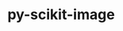 ---
title: "py-scikit-image"
layout: cache
categories: [package, develop]
meta: {"versions": ["0.24.0"], "compilers": ["gcc@=11.1.0", "gcc@=11.4.0", "gcc@=9.4.0", "oneapi@=2024.2.0"], "oss": ["ubuntu20.04", "ubuntu22.04"], "platforms": ["linux"], "targets": ["neoverse_v1", "neoverse_v2", "ppc64le", "x86_64_v3"], "stacks": ["data-vis-sdk", "e4s", "e4s-neoverse-v2", "e4s-neoverse_v1", "e4s-oneapi", "e4s-power", "root"], "num_specs": 84, "num_specs_by_stack": {"root": 84, "e4s-power": 3, "data-vis-sdk": 3, "e4s-neoverse_v1": 3, "e4s-neoverse-v2": 3, "e4s": 3, "e4s-oneapi": 3}}
spec_details: [{"hash": "5bzrkmzgy6n4sibqha4mx2mgq45lush6", "compiler": "gcc@=9.4.0", "versions": ["0.24.0"], "os": "ubuntu20.04", "platform": "linux", "target": "ppc64le", "variants": ["build_system=python_pip"], "stacks": ["root"], "size": "-", "tarball": "https://binaries.spack.io/develop/build_cache/linux-ubuntu20.04-ppc64le/gcc-9.4.0/py-scikit-image-0.24.0/linux-ubuntu20.04-ppc64le-gcc-9.4.0-py-scikit-image-0.24.0-5bzrkmzgy6n4sibqha4mx2mgq45lush6.spack"}, {"hash": "nwzht7mnoagqjfob2fmma2tvo33m4ams", "compiler": "gcc@=9.4.0", "versions": ["0.24.0"], "os": "ubuntu20.04", "platform": "linux", "target": "ppc64le", "variants": ["build_system=python_pip"], "stacks": ["root"], "size": "-", "tarball": "https://binaries.spack.io/develop/build_cache/linux-ubuntu20.04-ppc64le/gcc-9.4.0/py-scikit-image-0.24.0/linux-ubuntu20.04-ppc64le-gcc-9.4.0-py-scikit-image-0.24.0-nwzht7mnoagqjfob2fmma2tvo33m4ams.spack"}, {"hash": "g4a7jsjt7nxp64fcehtnfdmvf3m7t4vb", "compiler": "gcc@=9.4.0", "versions": ["0.24.0"], "os": "ubuntu20.04", "platform": "linux", "target": "ppc64le", "variants": ["build_system=python_pip"], "stacks": ["root"], "size": "-", "tarball": "https://binaries.spack.io/develop/build_cache/linux-ubuntu20.04-ppc64le/gcc-9.4.0/py-scikit-image-0.24.0/linux-ubuntu20.04-ppc64le-gcc-9.4.0-py-scikit-image-0.24.0-g4a7jsjt7nxp64fcehtnfdmvf3m7t4vb.spack"}, {"hash": "ssgzfw45stcvcpgmdyed4eqspdwhcsic", "compiler": "gcc@=9.4.0", "versions": ["0.24.0"], "os": "ubuntu20.04", "platform": "linux", "target": "ppc64le", "variants": ["build_system=python_pip"], "stacks": ["root", "e4s-power"], "size": "-", "tarball": "https://binaries.spack.io/develop/build_cache/linux-ubuntu20.04-ppc64le/gcc-9.4.0/py-scikit-image-0.24.0/linux-ubuntu20.04-ppc64le-gcc-9.4.0-py-scikit-image-0.24.0-ssgzfw45stcvcpgmdyed4eqspdwhcsic.spack"}, {"hash": "tkxcnqbq4i2kv726gysngl56iqqoximf", "compiler": "gcc@=9.4.0", "versions": ["0.24.0"], "os": "ubuntu20.04", "platform": "linux", "target": "ppc64le", "variants": ["build_system=python_pip"], "stacks": ["root"], "size": "-", "tarball": "https://binaries.spack.io/develop/build_cache/linux-ubuntu20.04-ppc64le/gcc-9.4.0/py-scikit-image-0.24.0/linux-ubuntu20.04-ppc64le-gcc-9.4.0-py-scikit-image-0.24.0-tkxcnqbq4i2kv726gysngl56iqqoximf.spack"}, {"hash": "h4jb62ahnzhy3ahamheyj7ezycz7faut", "compiler": "gcc@=9.4.0", "versions": ["0.24.0"], "os": "ubuntu20.04", "platform": "linux", "target": "ppc64le", "variants": ["build_system=python_pip"], "stacks": ["root"], "size": "-", "tarball": "https://binaries.spack.io/develop/build_cache/linux-ubuntu20.04-ppc64le/gcc-9.4.0/py-scikit-image-0.24.0/linux-ubuntu20.04-ppc64le-gcc-9.4.0-py-scikit-image-0.24.0-h4jb62ahnzhy3ahamheyj7ezycz7faut.spack"}, {"hash": "q3uplenxsmkubjcyty7mqlyx6h2s6imp", "compiler": "gcc@=9.4.0", "versions": ["0.24.0"], "os": "ubuntu20.04", "platform": "linux", "target": "ppc64le", "variants": ["build_system=python_pip"], "stacks": ["root", "e4s-power"], "size": "-", "tarball": "https://binaries.spack.io/develop/build_cache/linux-ubuntu20.04-ppc64le/gcc-9.4.0/py-scikit-image-0.24.0/linux-ubuntu20.04-ppc64le-gcc-9.4.0-py-scikit-image-0.24.0-q3uplenxsmkubjcyty7mqlyx6h2s6imp.spack"}, {"hash": "ja6ykfgci2e4lyovhevptnnqqqrxllbg", "compiler": "gcc@=9.4.0", "versions": ["0.24.0"], "os": "ubuntu20.04", "platform": "linux", "target": "ppc64le", "variants": ["build_system=python_pip"], "stacks": ["root"], "size": "-", "tarball": "https://binaries.spack.io/develop/build_cache/linux-ubuntu20.04-ppc64le/gcc-9.4.0/py-scikit-image-0.24.0/linux-ubuntu20.04-ppc64le-gcc-9.4.0-py-scikit-image-0.24.0-ja6ykfgci2e4lyovhevptnnqqqrxllbg.spack"}, {"hash": "sazryex6vyjalz6c4ze7k2ylemwfuhqd", "compiler": "gcc@=9.4.0", "versions": ["0.24.0"], "os": "ubuntu20.04", "platform": "linux", "target": "ppc64le", "variants": ["build_system=python_pip"], "stacks": ["root"], "size": "-", "tarball": "https://binaries.spack.io/develop/build_cache/linux-ubuntu20.04-ppc64le/gcc-9.4.0/py-scikit-image-0.24.0/linux-ubuntu20.04-ppc64le-gcc-9.4.0-py-scikit-image-0.24.0-sazryex6vyjalz6c4ze7k2ylemwfuhqd.spack"}, {"hash": "ew6wkpohoandtgenmprbvfval6h73h2q", "compiler": "gcc@=9.4.0", "versions": ["0.24.0"], "os": "ubuntu20.04", "platform": "linux", "target": "ppc64le", "variants": ["build_system=python_pip"], "stacks": ["root"], "size": "-", "tarball": "https://binaries.spack.io/develop/build_cache/linux-ubuntu20.04-ppc64le/gcc-9.4.0/py-scikit-image-0.24.0/linux-ubuntu20.04-ppc64le-gcc-9.4.0-py-scikit-image-0.24.0-ew6wkpohoandtgenmprbvfval6h73h2q.spack"}, {"hash": "panncskfqw7apm4oiejmipls5slmx2fh", "compiler": "gcc@=9.4.0", "versions": ["0.24.0"], "os": "ubuntu20.04", "platform": "linux", "target": "ppc64le", "variants": ["build_system=python_pip"], "stacks": ["root"], "size": "-", "tarball": "https://binaries.spack.io/develop/build_cache/linux-ubuntu20.04-ppc64le/gcc-9.4.0/py-scikit-image-0.24.0/linux-ubuntu20.04-ppc64le-gcc-9.4.0-py-scikit-image-0.24.0-panncskfqw7apm4oiejmipls5slmx2fh.spack"}, {"hash": "w5vdvgb2ewrf3yopx7rfcvdhwtcxdxna", "compiler": "gcc@=9.4.0", "versions": ["0.24.0"], "os": "ubuntu20.04", "platform": "linux", "target": "ppc64le", "variants": ["build_system=python_pip"], "stacks": ["root"], "size": "-", "tarball": "https://binaries.spack.io/develop/build_cache/linux-ubuntu20.04-ppc64le/gcc-9.4.0/py-scikit-image-0.24.0/linux-ubuntu20.04-ppc64le-gcc-9.4.0-py-scikit-image-0.24.0-w5vdvgb2ewrf3yopx7rfcvdhwtcxdxna.spack"}, {"hash": "mvzb7gdwes2qxek6lrjmsfkx7cq6rknu", "compiler": "gcc@=9.4.0", "versions": ["0.24.0"], "os": "ubuntu20.04", "platform": "linux", "target": "ppc64le", "variants": ["build_system=python_pip"], "stacks": ["root"], "size": "-", "tarball": "https://binaries.spack.io/develop/build_cache/linux-ubuntu20.04-ppc64le/gcc-9.4.0/py-scikit-image-0.24.0/linux-ubuntu20.04-ppc64le-gcc-9.4.0-py-scikit-image-0.24.0-mvzb7gdwes2qxek6lrjmsfkx7cq6rknu.spack"}, {"hash": "sef4wof3xe6b7tb6rqsdclarc4fgijm2", "compiler": "gcc@=9.4.0", "versions": ["0.24.0"], "os": "ubuntu20.04", "platform": "linux", "target": "ppc64le", "variants": ["build_system=python_pip"], "stacks": ["root", "e4s-power"], "size": "-", "tarball": "https://binaries.spack.io/develop/build_cache/linux-ubuntu20.04-ppc64le/gcc-9.4.0/py-scikit-image-0.24.0/linux-ubuntu20.04-ppc64le-gcc-9.4.0-py-scikit-image-0.24.0-sef4wof3xe6b7tb6rqsdclarc4fgijm2.spack"}, {"hash": "gaaz7xj5mxaqwwexr5joywpcdyramlxa", "compiler": "gcc@=11.1.0", "versions": ["0.24.0"], "os": "ubuntu20.04", "platform": "linux", "target": "x86_64_v3", "variants": ["build_system=python_pip"], "stacks": ["root", "data-vis-sdk"], "size": "-", "tarball": "https://binaries.spack.io/develop/build_cache/linux-ubuntu20.04-x86_64_v3/gcc-11.1.0/py-scikit-image-0.24.0/linux-ubuntu20.04-x86_64_v3-gcc-11.1.0-py-scikit-image-0.24.0-gaaz7xj5mxaqwwexr5joywpcdyramlxa.spack"}, {"hash": "acyvsdwmr63f2ljppu4kxjkar6d4kdyr", "compiler": "gcc@=11.1.0", "versions": ["0.24.0"], "os": "ubuntu20.04", "platform": "linux", "target": "x86_64_v3", "variants": ["build_system=python_pip"], "stacks": ["root"], "size": "-", "tarball": "https://binaries.spack.io/develop/build_cache/linux-ubuntu20.04-x86_64_v3/gcc-11.1.0/py-scikit-image-0.24.0/linux-ubuntu20.04-x86_64_v3-gcc-11.1.0-py-scikit-image-0.24.0-acyvsdwmr63f2ljppu4kxjkar6d4kdyr.spack"}, {"hash": "a7gy5fmczdf53ap6uilfmppx3ckopx4x", "compiler": "gcc@=11.1.0", "versions": ["0.24.0"], "os": "ubuntu20.04", "platform": "linux", "target": "x86_64_v3", "variants": ["build_system=python_pip"], "stacks": ["root", "data-vis-sdk"], "size": "-", "tarball": "https://binaries.spack.io/develop/build_cache/linux-ubuntu20.04-x86_64_v3/gcc-11.1.0/py-scikit-image-0.24.0/linux-ubuntu20.04-x86_64_v3-gcc-11.1.0-py-scikit-image-0.24.0-a7gy5fmczdf53ap6uilfmppx3ckopx4x.spack"}, {"hash": "6mhyx24gdnosqibgjvj5ezouvpurmryh", "compiler": "gcc@=11.1.0", "versions": ["0.24.0"], "os": "ubuntu20.04", "platform": "linux", "target": "x86_64_v3", "variants": ["build_system=python_pip"], "stacks": ["root"], "size": "-", "tarball": "https://binaries.spack.io/develop/build_cache/linux-ubuntu20.04-x86_64_v3/gcc-11.1.0/py-scikit-image-0.24.0/linux-ubuntu20.04-x86_64_v3-gcc-11.1.0-py-scikit-image-0.24.0-6mhyx24gdnosqibgjvj5ezouvpurmryh.spack"}, {"hash": "fdvdze3m7kz5h65432iijyp5xoitcqrl", "compiler": "gcc@=11.1.0", "versions": ["0.24.0"], "os": "ubuntu20.04", "platform": "linux", "target": "x86_64_v3", "variants": ["build_system=python_pip"], "stacks": ["root"], "size": "-", "tarball": "https://binaries.spack.io/develop/build_cache/linux-ubuntu20.04-x86_64_v3/gcc-11.1.0/py-scikit-image-0.24.0/linux-ubuntu20.04-x86_64_v3-gcc-11.1.0-py-scikit-image-0.24.0-fdvdze3m7kz5h65432iijyp5xoitcqrl.spack"}, {"hash": "7otsil3exktkyzszh2vzgesgfw5hac7y", "compiler": "gcc@=11.1.0", "versions": ["0.24.0"], "os": "ubuntu20.04", "platform": "linux", "target": "x86_64_v3", "variants": ["build_system=python_pip"], "stacks": ["root"], "size": "-", "tarball": "https://binaries.spack.io/develop/build_cache/linux-ubuntu20.04-x86_64_v3/gcc-11.1.0/py-scikit-image-0.24.0/linux-ubuntu20.04-x86_64_v3-gcc-11.1.0-py-scikit-image-0.24.0-7otsil3exktkyzszh2vzgesgfw5hac7y.spack"}, {"hash": "2xwfsygr6o7vgeqbfbamah7oqnqduvxn", "compiler": "gcc@=11.1.0", "versions": ["0.24.0"], "os": "ubuntu20.04", "platform": "linux", "target": "x86_64_v3", "variants": ["build_system=python_pip"], "stacks": ["root"], "size": "-", "tarball": "https://binaries.spack.io/develop/build_cache/linux-ubuntu20.04-x86_64_v3/gcc-11.1.0/py-scikit-image-0.24.0/linux-ubuntu20.04-x86_64_v3-gcc-11.1.0-py-scikit-image-0.24.0-2xwfsygr6o7vgeqbfbamah7oqnqduvxn.spack"}, {"hash": "lkkebtq4kpmhdwcv55wa54ksem6bvtgo", "compiler": "gcc@=11.1.0", "versions": ["0.24.0"], "os": "ubuntu20.04", "platform": "linux", "target": "x86_64_v3", "variants": ["build_system=python_pip"], "stacks": ["root"], "size": "-", "tarball": "https://binaries.spack.io/develop/build_cache/linux-ubuntu20.04-x86_64_v3/gcc-11.1.0/py-scikit-image-0.24.0/linux-ubuntu20.04-x86_64_v3-gcc-11.1.0-py-scikit-image-0.24.0-lkkebtq4kpmhdwcv55wa54ksem6bvtgo.spack"}, {"hash": "26qrjnzagu5didimlym7h6kcpmsdrmwm", "compiler": "gcc@=11.1.0", "versions": ["0.24.0"], "os": "ubuntu20.04", "platform": "linux", "target": "x86_64_v3", "variants": ["build_system=python_pip"], "stacks": ["root"], "size": "-", "tarball": "https://binaries.spack.io/develop/build_cache/linux-ubuntu20.04-x86_64_v3/gcc-11.1.0/py-scikit-image-0.24.0/linux-ubuntu20.04-x86_64_v3-gcc-11.1.0-py-scikit-image-0.24.0-26qrjnzagu5didimlym7h6kcpmsdrmwm.spack"}, {"hash": "26znebjb7o7fm2yne323rikcizhjxzje", "compiler": "gcc@=11.1.0", "versions": ["0.24.0"], "os": "ubuntu20.04", "platform": "linux", "target": "x86_64_v3", "variants": ["build_system=python_pip"], "stacks": ["root"], "size": "-", "tarball": "https://binaries.spack.io/develop/build_cache/linux-ubuntu20.04-x86_64_v3/gcc-11.1.0/py-scikit-image-0.24.0/linux-ubuntu20.04-x86_64_v3-gcc-11.1.0-py-scikit-image-0.24.0-26znebjb7o7fm2yne323rikcizhjxzje.spack"}, {"hash": "yvlrngbnikvk5feryfnmty6lbk26spso", "compiler": "gcc@=11.1.0", "versions": ["0.24.0"], "os": "ubuntu20.04", "platform": "linux", "target": "x86_64_v3", "variants": ["build_system=python_pip"], "stacks": ["root", "data-vis-sdk"], "size": "-", "tarball": "https://binaries.spack.io/develop/build_cache/linux-ubuntu20.04-x86_64_v3/gcc-11.1.0/py-scikit-image-0.24.0/linux-ubuntu20.04-x86_64_v3-gcc-11.1.0-py-scikit-image-0.24.0-yvlrngbnikvk5feryfnmty6lbk26spso.spack"}, {"hash": "ydmltuk62hfwh4zufoe2xkduzd4tw5t7", "compiler": "gcc@=11.1.0", "versions": ["0.24.0"], "os": "ubuntu20.04", "platform": "linux", "target": "x86_64_v3", "variants": ["build_system=python_pip"], "stacks": ["root"], "size": "-", "tarball": "https://binaries.spack.io/develop/build_cache/linux-ubuntu20.04-x86_64_v3/gcc-11.1.0/py-scikit-image-0.24.0/linux-ubuntu20.04-x86_64_v3-gcc-11.1.0-py-scikit-image-0.24.0-ydmltuk62hfwh4zufoe2xkduzd4tw5t7.spack"}, {"hash": "3csqx6y4rxk6sww6h72evmnt3ktgz4v6", "compiler": "gcc@=11.1.0", "versions": ["0.24.0"], "os": "ubuntu20.04", "platform": "linux", "target": "x86_64_v3", "variants": ["build_system=python_pip"], "stacks": ["root"], "size": "-", "tarball": "https://binaries.spack.io/develop/build_cache/linux-ubuntu20.04-x86_64_v3/gcc-11.1.0/py-scikit-image-0.24.0/linux-ubuntu20.04-x86_64_v3-gcc-11.1.0-py-scikit-image-0.24.0-3csqx6y4rxk6sww6h72evmnt3ktgz4v6.spack"}, {"hash": "ce2xvccjepwyxlhdogt2evak666gx2ph", "compiler": "gcc@=11.1.0", "versions": ["0.24.0"], "os": "ubuntu20.04", "platform": "linux", "target": "x86_64_v3", "variants": ["build_system=python_pip"], "stacks": ["root"], "size": "-", "tarball": "https://binaries.spack.io/develop/build_cache/linux-ubuntu20.04-x86_64_v3/gcc-11.1.0/py-scikit-image-0.24.0/linux-ubuntu20.04-x86_64_v3-gcc-11.1.0-py-scikit-image-0.24.0-ce2xvccjepwyxlhdogt2evak666gx2ph.spack"}, {"hash": "7s3oqzz3zxxbiw4eyodlb7tqiye5rpyr", "compiler": "gcc@=11.4.0", "versions": ["0.24.0"], "os": "ubuntu22.04", "platform": "linux", "target": "neoverse_v1", "variants": ["build_system=python_pip"], "stacks": ["root"], "size": "-", "tarball": "https://binaries.spack.io/develop/build_cache/linux-ubuntu22.04-neoverse_v1/gcc-11.4.0/py-scikit-image-0.24.0/linux-ubuntu22.04-neoverse_v1-gcc-11.4.0-py-scikit-image-0.24.0-7s3oqzz3zxxbiw4eyodlb7tqiye5rpyr.spack"}, {"hash": "44x347vqriyeeylqp4kxtbeawmfortkg", "compiler": "gcc@=11.4.0", "versions": ["0.24.0"], "os": "ubuntu22.04", "platform": "linux", "target": "neoverse_v1", "variants": ["build_system=python_pip"], "stacks": ["root"], "size": "-", "tarball": "https://binaries.spack.io/develop/build_cache/linux-ubuntu22.04-neoverse_v1/gcc-11.4.0/py-scikit-image-0.24.0/linux-ubuntu22.04-neoverse_v1-gcc-11.4.0-py-scikit-image-0.24.0-44x347vqriyeeylqp4kxtbeawmfortkg.spack"}, {"hash": "f7fojzfacrfclp223fn2tja3bodleqqa", "compiler": "gcc@=11.4.0", "versions": ["0.24.0"], "os": "ubuntu22.04", "platform": "linux", "target": "neoverse_v1", "variants": ["build_system=python_pip"], "stacks": ["root"], "size": "-", "tarball": "https://binaries.spack.io/develop/build_cache/linux-ubuntu22.04-neoverse_v1/gcc-11.4.0/py-scikit-image-0.24.0/linux-ubuntu22.04-neoverse_v1-gcc-11.4.0-py-scikit-image-0.24.0-f7fojzfacrfclp223fn2tja3bodleqqa.spack"}, {"hash": "gz3s7mjqtcpeuoziyn7q3xeexrwenouj", "compiler": "gcc@=11.4.0", "versions": ["0.24.0"], "os": "ubuntu22.04", "platform": "linux", "target": "neoverse_v1", "variants": ["build_system=python_pip"], "stacks": ["root"], "size": "-", "tarball": "https://binaries.spack.io/develop/build_cache/linux-ubuntu22.04-neoverse_v1/gcc-11.4.0/py-scikit-image-0.24.0/linux-ubuntu22.04-neoverse_v1-gcc-11.4.0-py-scikit-image-0.24.0-gz3s7mjqtcpeuoziyn7q3xeexrwenouj.spack"}, {"hash": "elih7emp7jyrbsdtcby63utvidrmln2f", "compiler": "gcc@=11.4.0", "versions": ["0.24.0"], "os": "ubuntu22.04", "platform": "linux", "target": "neoverse_v1", "variants": ["build_system=python_pip"], "stacks": ["e4s-neoverse_v1", "root"], "size": "-", "tarball": "https://binaries.spack.io/develop/build_cache/linux-ubuntu22.04-neoverse_v1/gcc-11.4.0/py-scikit-image-0.24.0/linux-ubuntu22.04-neoverse_v1-gcc-11.4.0-py-scikit-image-0.24.0-elih7emp7jyrbsdtcby63utvidrmln2f.spack"}, {"hash": "k7behxtl5bmi3ccwsiyrfj34atl4d6iu", "compiler": "gcc@=11.4.0", "versions": ["0.24.0"], "os": "ubuntu22.04", "platform": "linux", "target": "neoverse_v1", "variants": ["build_system=python_pip"], "stacks": ["root"], "size": "-", "tarball": "https://binaries.spack.io/develop/build_cache/linux-ubuntu22.04-neoverse_v1/gcc-11.4.0/py-scikit-image-0.24.0/linux-ubuntu22.04-neoverse_v1-gcc-11.4.0-py-scikit-image-0.24.0-k7behxtl5bmi3ccwsiyrfj34atl4d6iu.spack"}, {"hash": "m77oc4dxqikwrtwahshmv56nd3thjspf", "compiler": "gcc@=11.4.0", "versions": ["0.24.0"], "os": "ubuntu22.04", "platform": "linux", "target": "neoverse_v1", "variants": ["build_system=python_pip"], "stacks": ["root"], "size": "-", "tarball": "https://binaries.spack.io/develop/build_cache/linux-ubuntu22.04-neoverse_v1/gcc-11.4.0/py-scikit-image-0.24.0/linux-ubuntu22.04-neoverse_v1-gcc-11.4.0-py-scikit-image-0.24.0-m77oc4dxqikwrtwahshmv56nd3thjspf.spack"}, {"hash": "tb33v72yo3axoknqxfj2vtewyt3k3mst", "compiler": "gcc@=11.4.0", "versions": ["0.24.0"], "os": "ubuntu22.04", "platform": "linux", "target": "neoverse_v1", "variants": ["build_system=python_pip"], "stacks": ["root"], "size": "-", "tarball": "https://binaries.spack.io/develop/build_cache/linux-ubuntu22.04-neoverse_v1/gcc-11.4.0/py-scikit-image-0.24.0/linux-ubuntu22.04-neoverse_v1-gcc-11.4.0-py-scikit-image-0.24.0-tb33v72yo3axoknqxfj2vtewyt3k3mst.spack"}, {"hash": "dmg3tslrvgfojqwb7d7h2up4jl24ankk", "compiler": "gcc@=11.4.0", "versions": ["0.24.0"], "os": "ubuntu22.04", "platform": "linux", "target": "neoverse_v1", "variants": ["build_system=python_pip"], "stacks": ["root"], "size": "-", "tarball": "https://binaries.spack.io/develop/build_cache/linux-ubuntu22.04-neoverse_v1/gcc-11.4.0/py-scikit-image-0.24.0/linux-ubuntu22.04-neoverse_v1-gcc-11.4.0-py-scikit-image-0.24.0-dmg3tslrvgfojqwb7d7h2up4jl24ankk.spack"}, {"hash": "ks32ohvzv5jjgy2n25vtod7k7rwrtd7v", "compiler": "gcc@=11.4.0", "versions": ["0.24.0"], "os": "ubuntu22.04", "platform": "linux", "target": "neoverse_v1", "variants": ["build_system=python_pip"], "stacks": ["root"], "size": "-", "tarball": "https://binaries.spack.io/develop/build_cache/linux-ubuntu22.04-neoverse_v1/gcc-11.4.0/py-scikit-image-0.24.0/linux-ubuntu22.04-neoverse_v1-gcc-11.4.0-py-scikit-image-0.24.0-ks32ohvzv5jjgy2n25vtod7k7rwrtd7v.spack"}, {"hash": "46crcono625372c6htjhcdeyewoe2jek", "compiler": "gcc@=11.4.0", "versions": ["0.24.0"], "os": "ubuntu22.04", "platform": "linux", "target": "neoverse_v1", "variants": ["build_system=python_pip"], "stacks": ["root"], "size": "-", "tarball": "https://binaries.spack.io/develop/build_cache/linux-ubuntu22.04-neoverse_v1/gcc-11.4.0/py-scikit-image-0.24.0/linux-ubuntu22.04-neoverse_v1-gcc-11.4.0-py-scikit-image-0.24.0-46crcono625372c6htjhcdeyewoe2jek.spack"}, {"hash": "zb4bd5xs6ttsmj7rh2pcqhsavltmjclv", "compiler": "gcc@=11.4.0", "versions": ["0.24.0"], "os": "ubuntu22.04", "platform": "linux", "target": "neoverse_v1", "variants": ["build_system=python_pip"], "stacks": ["e4s-neoverse_v1", "root"], "size": "-", "tarball": "https://binaries.spack.io/develop/build_cache/linux-ubuntu22.04-neoverse_v1/gcc-11.4.0/py-scikit-image-0.24.0/linux-ubuntu22.04-neoverse_v1-gcc-11.4.0-py-scikit-image-0.24.0-zb4bd5xs6ttsmj7rh2pcqhsavltmjclv.spack"}, {"hash": "appt43v34rz7qyyd7d5ddm73papbweas", "compiler": "gcc@=11.4.0", "versions": ["0.24.0"], "os": "ubuntu22.04", "platform": "linux", "target": "neoverse_v1", "variants": ["build_system=python_pip"], "stacks": ["root"], "size": "-", "tarball": "https://binaries.spack.io/develop/build_cache/linux-ubuntu22.04-neoverse_v1/gcc-11.4.0/py-scikit-image-0.24.0/linux-ubuntu22.04-neoverse_v1-gcc-11.4.0-py-scikit-image-0.24.0-appt43v34rz7qyyd7d5ddm73papbweas.spack"}, {"hash": "rypeemkgonbs4tokadltxdzqrmdjcw5w", "compiler": "gcc@=11.4.0", "versions": ["0.24.0"], "os": "ubuntu22.04", "platform": "linux", "target": "neoverse_v1", "variants": ["build_system=python_pip"], "stacks": ["e4s-neoverse_v1", "root"], "size": "-", "tarball": "https://binaries.spack.io/develop/build_cache/linux-ubuntu22.04-neoverse_v1/gcc-11.4.0/py-scikit-image-0.24.0/linux-ubuntu22.04-neoverse_v1-gcc-11.4.0-py-scikit-image-0.24.0-rypeemkgonbs4tokadltxdzqrmdjcw5w.spack"}, {"hash": "tmyb6gfbfn3kt5poyr2zetkf46thabhf", "compiler": "gcc@=11.4.0", "versions": ["0.24.0"], "os": "ubuntu22.04", "platform": "linux", "target": "neoverse_v2", "variants": ["build_system=python_pip"], "stacks": ["root", "e4s-neoverse-v2"], "size": "-", "tarball": "https://binaries.spack.io/develop/build_cache/linux-ubuntu22.04-neoverse_v2/gcc-11.4.0/py-scikit-image-0.24.0/linux-ubuntu22.04-neoverse_v2-gcc-11.4.0-py-scikit-image-0.24.0-tmyb6gfbfn3kt5poyr2zetkf46thabhf.spack"}, {"hash": "mpi7togbegrri5tnomncuc6fvkr7hpcw", "compiler": "gcc@=11.4.0", "versions": ["0.24.0"], "os": "ubuntu22.04", "platform": "linux", "target": "neoverse_v2", "variants": ["build_system=python_pip"], "stacks": ["root"], "size": "-", "tarball": "https://binaries.spack.io/develop/build_cache/linux-ubuntu22.04-neoverse_v2/gcc-11.4.0/py-scikit-image-0.24.0/linux-ubuntu22.04-neoverse_v2-gcc-11.4.0-py-scikit-image-0.24.0-mpi7togbegrri5tnomncuc6fvkr7hpcw.spack"}, {"hash": "2lzcwbap2s6iuy6oevcurknrjgj674lk", "compiler": "gcc@=11.4.0", "versions": ["0.24.0"], "os": "ubuntu22.04", "platform": "linux", "target": "neoverse_v2", "variants": ["build_system=python_pip"], "stacks": ["root"], "size": "-", "tarball": "https://binaries.spack.io/develop/build_cache/linux-ubuntu22.04-neoverse_v2/gcc-11.4.0/py-scikit-image-0.24.0/linux-ubuntu22.04-neoverse_v2-gcc-11.4.0-py-scikit-image-0.24.0-2lzcwbap2s6iuy6oevcurknrjgj674lk.spack"}, {"hash": "neix6nqapzei6llnmcjnv5tyueio7qc5", "compiler": "gcc@=11.4.0", "versions": ["0.24.0"], "os": "ubuntu22.04", "platform": "linux", "target": "neoverse_v2", "variants": ["build_system=python_pip"], "stacks": ["root"], "size": "-", "tarball": "https://binaries.spack.io/develop/build_cache/linux-ubuntu22.04-neoverse_v2/gcc-11.4.0/py-scikit-image-0.24.0/linux-ubuntu22.04-neoverse_v2-gcc-11.4.0-py-scikit-image-0.24.0-neix6nqapzei6llnmcjnv5tyueio7qc5.spack"}, {"hash": "vgbvgaouwjocd7knhq7adhxod3sssezr", "compiler": "gcc@=11.4.0", "versions": ["0.24.0"], "os": "ubuntu22.04", "platform": "linux", "target": "neoverse_v2", "variants": ["build_system=python_pip"], "stacks": ["root"], "size": "-", "tarball": "https://binaries.spack.io/develop/build_cache/linux-ubuntu22.04-neoverse_v2/gcc-11.4.0/py-scikit-image-0.24.0/linux-ubuntu22.04-neoverse_v2-gcc-11.4.0-py-scikit-image-0.24.0-vgbvgaouwjocd7knhq7adhxod3sssezr.spack"}, {"hash": "xgmqipidkfonahj3xjgcv5j4j772grnm", "compiler": "gcc@=11.4.0", "versions": ["0.24.0"], "os": "ubuntu22.04", "platform": "linux", "target": "neoverse_v2", "variants": ["build_system=python_pip"], "stacks": ["root"], "size": "-", "tarball": "https://binaries.spack.io/develop/build_cache/linux-ubuntu22.04-neoverse_v2/gcc-11.4.0/py-scikit-image-0.24.0/linux-ubuntu22.04-neoverse_v2-gcc-11.4.0-py-scikit-image-0.24.0-xgmqipidkfonahj3xjgcv5j4j772grnm.spack"}, {"hash": "rcos7gvabndvr4mzi3dck3w5b7vaw6cf", "compiler": "gcc@=11.4.0", "versions": ["0.24.0"], "os": "ubuntu22.04", "platform": "linux", "target": "neoverse_v2", "variants": ["build_system=python_pip"], "stacks": ["root"], "size": "-", "tarball": "https://binaries.spack.io/develop/build_cache/linux-ubuntu22.04-neoverse_v2/gcc-11.4.0/py-scikit-image-0.24.0/linux-ubuntu22.04-neoverse_v2-gcc-11.4.0-py-scikit-image-0.24.0-rcos7gvabndvr4mzi3dck3w5b7vaw6cf.spack"}, {"hash": "yq2nkhox7q6f7fz7aectx4j5dpeqkguh", "compiler": "gcc@=11.4.0", "versions": ["0.24.0"], "os": "ubuntu22.04", "platform": "linux", "target": "neoverse_v2", "variants": ["build_system=python_pip"], "stacks": ["root"], "size": "-", "tarball": "https://binaries.spack.io/develop/build_cache/linux-ubuntu22.04-neoverse_v2/gcc-11.4.0/py-scikit-image-0.24.0/linux-ubuntu22.04-neoverse_v2-gcc-11.4.0-py-scikit-image-0.24.0-yq2nkhox7q6f7fz7aectx4j5dpeqkguh.spack"}, {"hash": "2ilfh5vmd4bbkg75d2nvi7saykf5wxw7", "compiler": "gcc@=11.4.0", "versions": ["0.24.0"], "os": "ubuntu22.04", "platform": "linux", "target": "neoverse_v2", "variants": ["build_system=python_pip"], "stacks": ["root"], "size": "-", "tarball": "https://binaries.spack.io/develop/build_cache/linux-ubuntu22.04-neoverse_v2/gcc-11.4.0/py-scikit-image-0.24.0/linux-ubuntu22.04-neoverse_v2-gcc-11.4.0-py-scikit-image-0.24.0-2ilfh5vmd4bbkg75d2nvi7saykf5wxw7.spack"}, {"hash": "x7kbboi7g5hvxhskkxryt5m2uu7gssos", "compiler": "gcc@=11.4.0", "versions": ["0.24.0"], "os": "ubuntu22.04", "platform": "linux", "target": "neoverse_v2", "variants": ["build_system=python_pip"], "stacks": ["root"], "size": "-", "tarball": "https://binaries.spack.io/develop/build_cache/linux-ubuntu22.04-neoverse_v2/gcc-11.4.0/py-scikit-image-0.24.0/linux-ubuntu22.04-neoverse_v2-gcc-11.4.0-py-scikit-image-0.24.0-x7kbboi7g5hvxhskkxryt5m2uu7gssos.spack"}, {"hash": "h2e4j4x3svpnp75kwkdgpdpjpbdteiet", "compiler": "gcc@=11.4.0", "versions": ["0.24.0"], "os": "ubuntu22.04", "platform": "linux", "target": "neoverse_v2", "variants": ["build_system=python_pip"], "stacks": ["root"], "size": "-", "tarball": "https://binaries.spack.io/develop/build_cache/linux-ubuntu22.04-neoverse_v2/gcc-11.4.0/py-scikit-image-0.24.0/linux-ubuntu22.04-neoverse_v2-gcc-11.4.0-py-scikit-image-0.24.0-h2e4j4x3svpnp75kwkdgpdpjpbdteiet.spack"}, {"hash": "nwvsnec3z6oggk5exdnfz7cj236b2x6i", "compiler": "gcc@=11.4.0", "versions": ["0.24.0"], "os": "ubuntu22.04", "platform": "linux", "target": "neoverse_v2", "variants": ["build_system=python_pip"], "stacks": ["root", "e4s-neoverse-v2"], "size": "-", "tarball": "https://binaries.spack.io/develop/build_cache/linux-ubuntu22.04-neoverse_v2/gcc-11.4.0/py-scikit-image-0.24.0/linux-ubuntu22.04-neoverse_v2-gcc-11.4.0-py-scikit-image-0.24.0-nwvsnec3z6oggk5exdnfz7cj236b2x6i.spack"}, {"hash": "wusxq3y5bdippz2mqqwq5siczc3ete4d", "compiler": "gcc@=11.4.0", "versions": ["0.24.0"], "os": "ubuntu22.04", "platform": "linux", "target": "neoverse_v2", "variants": ["build_system=python_pip"], "stacks": ["root"], "size": "-", "tarball": "https://binaries.spack.io/develop/build_cache/linux-ubuntu22.04-neoverse_v2/gcc-11.4.0/py-scikit-image-0.24.0/linux-ubuntu22.04-neoverse_v2-gcc-11.4.0-py-scikit-image-0.24.0-wusxq3y5bdippz2mqqwq5siczc3ete4d.spack"}, {"hash": "lyp3ielhpener7b2abkd5axie4uflp37", "compiler": "gcc@=11.4.0", "versions": ["0.24.0"], "os": "ubuntu22.04", "platform": "linux", "target": "neoverse_v2", "variants": ["build_system=python_pip"], "stacks": ["root", "e4s-neoverse-v2"], "size": "-", "tarball": "https://binaries.spack.io/develop/build_cache/linux-ubuntu22.04-neoverse_v2/gcc-11.4.0/py-scikit-image-0.24.0/linux-ubuntu22.04-neoverse_v2-gcc-11.4.0-py-scikit-image-0.24.0-lyp3ielhpener7b2abkd5axie4uflp37.spack"}, {"hash": "hyp3hgbmwpr53covtxtyyejpwxvwqzn4", "compiler": "gcc@=11.4.0", "versions": ["0.24.0"], "os": "ubuntu22.04", "platform": "linux", "target": "x86_64_v3", "variants": ["build_system=python_pip"], "stacks": ["root"], "size": "-", "tarball": "https://binaries.spack.io/develop/build_cache/linux-ubuntu22.04-x86_64_v3/gcc-11.4.0/py-scikit-image-0.24.0/linux-ubuntu22.04-x86_64_v3-gcc-11.4.0-py-scikit-image-0.24.0-hyp3hgbmwpr53covtxtyyejpwxvwqzn4.spack"}, {"hash": "nv24tkvpj62rn4snzuqfndu6lj7v4fh5", "compiler": "gcc@=11.4.0", "versions": ["0.24.0"], "os": "ubuntu22.04", "platform": "linux", "target": "x86_64_v3", "variants": ["build_system=python_pip"], "stacks": ["root"], "size": "-", "tarball": "https://binaries.spack.io/develop/build_cache/linux-ubuntu22.04-x86_64_v3/gcc-11.4.0/py-scikit-image-0.24.0/linux-ubuntu22.04-x86_64_v3-gcc-11.4.0-py-scikit-image-0.24.0-nv24tkvpj62rn4snzuqfndu6lj7v4fh5.spack"}, {"hash": "yd743znxpnjsohhpkrqd55dcbdx4kgyy", "compiler": "gcc@=11.4.0", "versions": ["0.24.0"], "os": "ubuntu22.04", "platform": "linux", "target": "x86_64_v3", "variants": ["build_system=python_pip"], "stacks": ["root"], "size": "-", "tarball": "https://binaries.spack.io/develop/build_cache/linux-ubuntu22.04-x86_64_v3/gcc-11.4.0/py-scikit-image-0.24.0/linux-ubuntu22.04-x86_64_v3-gcc-11.4.0-py-scikit-image-0.24.0-yd743znxpnjsohhpkrqd55dcbdx4kgyy.spack"}, {"hash": "2gino7hcbyx7uuelolaw5gmprvxaoiu4", "compiler": "gcc@=11.4.0", "versions": ["0.24.0"], "os": "ubuntu22.04", "platform": "linux", "target": "x86_64_v3", "variants": ["build_system=python_pip"], "stacks": ["e4s", "root"], "size": "-", "tarball": "https://binaries.spack.io/develop/build_cache/linux-ubuntu22.04-x86_64_v3/gcc-11.4.0/py-scikit-image-0.24.0/linux-ubuntu22.04-x86_64_v3-gcc-11.4.0-py-scikit-image-0.24.0-2gino7hcbyx7uuelolaw5gmprvxaoiu4.spack"}, {"hash": "sd5rend5xc4nnewzr425u75tpjh4s5cg", "compiler": "gcc@=11.4.0", "versions": ["0.24.0"], "os": "ubuntu22.04", "platform": "linux", "target": "x86_64_v3", "variants": ["build_system=python_pip"], "stacks": ["e4s", "root"], "size": "-", "tarball": "https://binaries.spack.io/develop/build_cache/linux-ubuntu22.04-x86_64_v3/gcc-11.4.0/py-scikit-image-0.24.0/linux-ubuntu22.04-x86_64_v3-gcc-11.4.0-py-scikit-image-0.24.0-sd5rend5xc4nnewzr425u75tpjh4s5cg.spack"}, {"hash": "tfd2blor2f7oipolcmafshbxjszpcd3r", "compiler": "gcc@=11.4.0", "versions": ["0.24.0"], "os": "ubuntu22.04", "platform": "linux", "target": "x86_64_v3", "variants": ["build_system=python_pip"], "stacks": ["e4s", "root"], "size": "-", "tarball": "https://binaries.spack.io/develop/build_cache/linux-ubuntu22.04-x86_64_v3/gcc-11.4.0/py-scikit-image-0.24.0/linux-ubuntu22.04-x86_64_v3-gcc-11.4.0-py-scikit-image-0.24.0-tfd2blor2f7oipolcmafshbxjszpcd3r.spack"}, {"hash": "bqijcpteyoxwuo5ecotlki2y2tsplqne", "compiler": "gcc@=11.4.0", "versions": ["0.24.0"], "os": "ubuntu22.04", "platform": "linux", "target": "x86_64_v3", "variants": ["build_system=python_pip"], "stacks": ["root"], "size": "-", "tarball": "https://binaries.spack.io/develop/build_cache/linux-ubuntu22.04-x86_64_v3/gcc-11.4.0/py-scikit-image-0.24.0/linux-ubuntu22.04-x86_64_v3-gcc-11.4.0-py-scikit-image-0.24.0-bqijcpteyoxwuo5ecotlki2y2tsplqne.spack"}, {"hash": "tfcruzsakfhqyjc3ij3miw4kbffhhbda", "compiler": "gcc@=11.4.0", "versions": ["0.24.0"], "os": "ubuntu22.04", "platform": "linux", "target": "x86_64_v3", "variants": ["build_system=python_pip"], "stacks": ["root"], "size": "-", "tarball": "https://binaries.spack.io/develop/build_cache/linux-ubuntu22.04-x86_64_v3/gcc-11.4.0/py-scikit-image-0.24.0/linux-ubuntu22.04-x86_64_v3-gcc-11.4.0-py-scikit-image-0.24.0-tfcruzsakfhqyjc3ij3miw4kbffhhbda.spack"}, {"hash": "46aox7wizdafwfmigmhqrwhst66ssimr", "compiler": "gcc@=11.4.0", "versions": ["0.24.0"], "os": "ubuntu22.04", "platform": "linux", "target": "x86_64_v3", "variants": ["build_system=python_pip"], "stacks": ["root"], "size": "-", "tarball": "https://binaries.spack.io/develop/build_cache/linux-ubuntu22.04-x86_64_v3/gcc-11.4.0/py-scikit-image-0.24.0/linux-ubuntu22.04-x86_64_v3-gcc-11.4.0-py-scikit-image-0.24.0-46aox7wizdafwfmigmhqrwhst66ssimr.spack"}, {"hash": "4b32xin3ghz3vf3cmufrfpjmle4r6tk7", "compiler": "gcc@=11.4.0", "versions": ["0.24.0"], "os": "ubuntu22.04", "platform": "linux", "target": "x86_64_v3", "variants": ["build_system=python_pip"], "stacks": ["root"], "size": "-", "tarball": "https://binaries.spack.io/develop/build_cache/linux-ubuntu22.04-x86_64_v3/gcc-11.4.0/py-scikit-image-0.24.0/linux-ubuntu22.04-x86_64_v3-gcc-11.4.0-py-scikit-image-0.24.0-4b32xin3ghz3vf3cmufrfpjmle4r6tk7.spack"}, {"hash": "mf7o4mq6rpgqafeb5pnzwsxqkrgjjzgz", "compiler": "gcc@=11.4.0", "versions": ["0.24.0"], "os": "ubuntu22.04", "platform": "linux", "target": "x86_64_v3", "variants": ["build_system=python_pip"], "stacks": ["root"], "size": "-", "tarball": "https://binaries.spack.io/develop/build_cache/linux-ubuntu22.04-x86_64_v3/gcc-11.4.0/py-scikit-image-0.24.0/linux-ubuntu22.04-x86_64_v3-gcc-11.4.0-py-scikit-image-0.24.0-mf7o4mq6rpgqafeb5pnzwsxqkrgjjzgz.spack"}, {"hash": "yzmwk7sivrc3ocqzozgxttj3t3pnbfvu", "compiler": "gcc@=11.4.0", "versions": ["0.24.0"], "os": "ubuntu22.04", "platform": "linux", "target": "x86_64_v3", "variants": ["build_system=python_pip"], "stacks": ["root"], "size": "-", "tarball": "https://binaries.spack.io/develop/build_cache/linux-ubuntu22.04-x86_64_v3/gcc-11.4.0/py-scikit-image-0.24.0/linux-ubuntu22.04-x86_64_v3-gcc-11.4.0-py-scikit-image-0.24.0-yzmwk7sivrc3ocqzozgxttj3t3pnbfvu.spack"}, {"hash": "kf7qsouhc3ijr7gtv7jxthvxohau2hzw", "compiler": "gcc@=11.4.0", "versions": ["0.24.0"], "os": "ubuntu22.04", "platform": "linux", "target": "x86_64_v3", "variants": ["build_system=python_pip"], "stacks": ["root"], "size": "-", "tarball": "https://binaries.spack.io/develop/build_cache/linux-ubuntu22.04-x86_64_v3/gcc-11.4.0/py-scikit-image-0.24.0/linux-ubuntu22.04-x86_64_v3-gcc-11.4.0-py-scikit-image-0.24.0-kf7qsouhc3ijr7gtv7jxthvxohau2hzw.spack"}, {"hash": "jhkkvs7c5ase6yicmszibehm2jxq75dp", "compiler": "gcc@=11.4.0", "versions": ["0.24.0"], "os": "ubuntu22.04", "platform": "linux", "target": "x86_64_v3", "variants": ["build_system=python_pip"], "stacks": ["root"], "size": "-", "tarball": "https://binaries.spack.io/develop/build_cache/linux-ubuntu22.04-x86_64_v3/gcc-11.4.0/py-scikit-image-0.24.0/linux-ubuntu22.04-x86_64_v3-gcc-11.4.0-py-scikit-image-0.24.0-jhkkvs7c5ase6yicmszibehm2jxq75dp.spack"}, {"hash": "7wihid5cz4joy4q46rulpy7ectp52v5e", "compiler": "oneapi@=2024.2.0", "versions": ["0.24.0"], "os": "ubuntu22.04", "platform": "linux", "target": "x86_64_v3", "variants": ["build_system=python_pip"], "stacks": ["e4s-oneapi", "root"], "size": "-", "tarball": "https://binaries.spack.io/develop/build_cache/linux-ubuntu22.04-x86_64_v3/oneapi-2024.2.0/py-scikit-image-0.24.0/linux-ubuntu22.04-x86_64_v3-oneapi-2024.2.0-py-scikit-image-0.24.0-7wihid5cz4joy4q46rulpy7ectp52v5e.spack"}, {"hash": "zf57ir6qcz7dzdshrhbdiw7p2dtcq55l", "compiler": "oneapi@=2024.2.0", "versions": ["0.24.0"], "os": "ubuntu22.04", "platform": "linux", "target": "x86_64_v3", "variants": ["build_system=python_pip"], "stacks": ["root"], "size": "-", "tarball": "https://binaries.spack.io/develop/build_cache/linux-ubuntu22.04-x86_64_v3/oneapi-2024.2.0/py-scikit-image-0.24.0/linux-ubuntu22.04-x86_64_v3-oneapi-2024.2.0-py-scikit-image-0.24.0-zf57ir6qcz7dzdshrhbdiw7p2dtcq55l.spack"}, {"hash": "rjgpcm664bzkdka4is6lns65iu7omexe", "compiler": "oneapi@=2024.2.0", "versions": ["0.24.0"], "os": "ubuntu22.04", "platform": "linux", "target": "x86_64_v3", "variants": ["build_system=python_pip"], "stacks": ["e4s-oneapi", "root"], "size": "-", "tarball": "https://binaries.spack.io/develop/build_cache/linux-ubuntu22.04-x86_64_v3/oneapi-2024.2.0/py-scikit-image-0.24.0/linux-ubuntu22.04-x86_64_v3-oneapi-2024.2.0-py-scikit-image-0.24.0-rjgpcm664bzkdka4is6lns65iu7omexe.spack"}, {"hash": "swp6wipmchr6s6oh3btki42iufze5w7z", "compiler": "oneapi@=2024.2.0", "versions": ["0.24.0"], "os": "ubuntu22.04", "platform": "linux", "target": "x86_64_v3", "variants": ["build_system=python_pip"], "stacks": ["e4s-oneapi", "root"], "size": "-", "tarball": "https://binaries.spack.io/develop/build_cache/linux-ubuntu22.04-x86_64_v3/oneapi-2024.2.0/py-scikit-image-0.24.0/linux-ubuntu22.04-x86_64_v3-oneapi-2024.2.0-py-scikit-image-0.24.0-swp6wipmchr6s6oh3btki42iufze5w7z.spack"}, {"hash": "waatsw3q76bmumucqos6bzwetzqcny6a", "compiler": "oneapi@=2024.2.0", "versions": ["0.24.0"], "os": "ubuntu22.04", "platform": "linux", "target": "x86_64_v3", "variants": ["build_system=python_pip"], "stacks": ["root"], "size": "-", "tarball": "https://binaries.spack.io/develop/build_cache/linux-ubuntu22.04-x86_64_v3/oneapi-2024.2.0/py-scikit-image-0.24.0/linux-ubuntu22.04-x86_64_v3-oneapi-2024.2.0-py-scikit-image-0.24.0-waatsw3q76bmumucqos6bzwetzqcny6a.spack"}, {"hash": "yar7om66oa5mqhazwqzbivssqlci6sy6", "compiler": "oneapi@=2024.2.0", "versions": ["0.24.0"], "os": "ubuntu22.04", "platform": "linux", "target": "x86_64_v3", "variants": ["build_system=python_pip"], "stacks": ["root"], "size": "-", "tarball": "https://binaries.spack.io/develop/build_cache/linux-ubuntu22.04-x86_64_v3/oneapi-2024.2.0/py-scikit-image-0.24.0/linux-ubuntu22.04-x86_64_v3-oneapi-2024.2.0-py-scikit-image-0.24.0-yar7om66oa5mqhazwqzbivssqlci6sy6.spack"}, {"hash": "eeywcf5qzuze24ly3tjbupy5gwpkxtxl", "compiler": "oneapi@=2024.2.0", "versions": ["0.24.0"], "os": "ubuntu22.04", "platform": "linux", "target": "x86_64_v3", "variants": ["build_system=python_pip"], "stacks": ["root"], "size": "-", "tarball": "https://binaries.spack.io/develop/build_cache/linux-ubuntu22.04-x86_64_v3/oneapi-2024.2.0/py-scikit-image-0.24.0/linux-ubuntu22.04-x86_64_v3-oneapi-2024.2.0-py-scikit-image-0.24.0-eeywcf5qzuze24ly3tjbupy5gwpkxtxl.spack"}, {"hash": "7tieurwijtuiniqqhr6dnpo7ix4vpsax", "compiler": "oneapi@=2024.2.0", "versions": ["0.24.0"], "os": "ubuntu22.04", "platform": "linux", "target": "x86_64_v3", "variants": ["build_system=python_pip"], "stacks": ["root"], "size": "-", "tarball": "https://binaries.spack.io/develop/build_cache/linux-ubuntu22.04-x86_64_v3/oneapi-2024.2.0/py-scikit-image-0.24.0/linux-ubuntu22.04-x86_64_v3-oneapi-2024.2.0-py-scikit-image-0.24.0-7tieurwijtuiniqqhr6dnpo7ix4vpsax.spack"}, {"hash": "gxx6nluebwubnk7knubxe2dqt7vszup3", "compiler": "oneapi@=2024.2.0", "versions": ["0.24.0"], "os": "ubuntu22.04", "platform": "linux", "target": "x86_64_v3", "variants": ["build_system=python_pip"], "stacks": ["root"], "size": "-", "tarball": "https://binaries.spack.io/develop/build_cache/linux-ubuntu22.04-x86_64_v3/oneapi-2024.2.0/py-scikit-image-0.24.0/linux-ubuntu22.04-x86_64_v3-oneapi-2024.2.0-py-scikit-image-0.24.0-gxx6nluebwubnk7knubxe2dqt7vszup3.spack"}, {"hash": "zwoyqmtxfxs6biz3cw7ejz2sebvae5n7", "compiler": "oneapi@=2024.2.0", "versions": ["0.24.0"], "os": "ubuntu22.04", "platform": "linux", "target": "x86_64_v3", "variants": ["build_system=python_pip"], "stacks": ["root"], "size": "-", "tarball": "https://binaries.spack.io/develop/build_cache/linux-ubuntu22.04-x86_64_v3/oneapi-2024.2.0/py-scikit-image-0.24.0/linux-ubuntu22.04-x86_64_v3-oneapi-2024.2.0-py-scikit-image-0.24.0-zwoyqmtxfxs6biz3cw7ejz2sebvae5n7.spack"}, {"hash": "2guu5p7u3pwnycdmizfgxfx6ovwil5ju", "compiler": "oneapi@=2024.2.0", "versions": ["0.24.0"], "os": "ubuntu22.04", "platform": "linux", "target": "x86_64_v3", "variants": ["build_system=python_pip"], "stacks": ["root"], "size": "-", "tarball": "https://binaries.spack.io/develop/build_cache/linux-ubuntu22.04-x86_64_v3/oneapi-2024.2.0/py-scikit-image-0.24.0/linux-ubuntu22.04-x86_64_v3-oneapi-2024.2.0-py-scikit-image-0.24.0-2guu5p7u3pwnycdmizfgxfx6ovwil5ju.spack"}, {"hash": "57rs4zwrr7dz64elsefp25sh6pijdbyh", "compiler": "oneapi@=2024.2.0", "versions": ["0.24.0"], "os": "ubuntu22.04", "platform": "linux", "target": "x86_64_v3", "variants": ["build_system=python_pip"], "stacks": ["root"], "size": "-", "tarball": "https://binaries.spack.io/develop/build_cache/linux-ubuntu22.04-x86_64_v3/oneapi-2024.2.0/py-scikit-image-0.24.0/linux-ubuntu22.04-x86_64_v3-oneapi-2024.2.0-py-scikit-image-0.24.0-57rs4zwrr7dz64elsefp25sh6pijdbyh.spack"}, {"hash": "wtj5fyhzpzglboj2r4cbivcz5lmd5gfh", "compiler": "oneapi@=2024.2.0", "versions": ["0.24.0"], "os": "ubuntu22.04", "platform": "linux", "target": "x86_64_v3", "variants": ["build_system=python_pip"], "stacks": ["root"], "size": "-", "tarball": "https://binaries.spack.io/develop/build_cache/linux-ubuntu22.04-x86_64_v3/oneapi-2024.2.0/py-scikit-image-0.24.0/linux-ubuntu22.04-x86_64_v3-oneapi-2024.2.0-py-scikit-image-0.24.0-wtj5fyhzpzglboj2r4cbivcz5lmd5gfh.spack"}, {"hash": "qx3lyvsyvgtqsdsob7pkl2aqvry5bqms", "compiler": "oneapi@=2024.2.0", "versions": ["0.24.0"], "os": "ubuntu22.04", "platform": "linux", "target": "x86_64_v3", "variants": ["build_system=python_pip"], "stacks": ["root"], "size": "-", "tarball": "https://binaries.spack.io/develop/build_cache/linux-ubuntu22.04-x86_64_v3/oneapi-2024.2.0/py-scikit-image-0.24.0/linux-ubuntu22.04-x86_64_v3-oneapi-2024.2.0-py-scikit-image-0.24.0-qx3lyvsyvgtqsdsob7pkl2aqvry5bqms.spack"}]
---